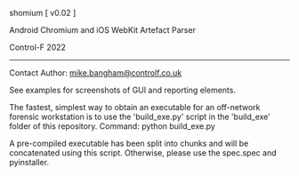 shomium   [ v0.02 ]

Android Chromium and iOS WebKit Artefact Parser

Control-F 2022

---------------------------------------------------------------------------------------------------------------------------------
Contact Author: mike.bangham@controlf.co.uk

See examples for screenshots of GUI and reporting elements.

The fastest, simplest way to obtain an executable for an off-network forensic workstation is to use the 'build_exe.py'
script in the 'build_exe' folder of this repository. Command: python build_exe.py

A pre-compiled executable has been split into chunks and will be concatenated using this script. Otherwise, please use the spec.spec and pyinstaller.
